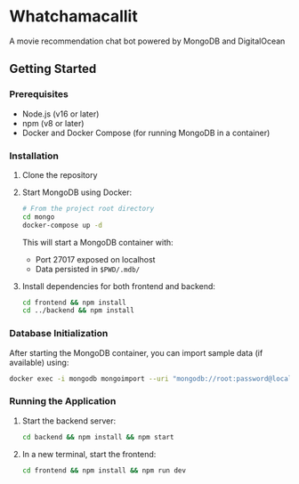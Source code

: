 # Whatchamacallit

A movie recommendation chat bot powered by MongoDB and DigitalOcean

## Getting Started

### Prerequisites

- Node.js (v16 or later)
- npm (v8 or later)
- Docker and Docker Compose (for running MongoDB in a container)

### Installation

1. Clone the repository

2. Start MongoDB using Docker:
   ```bash
   # From the project root directory
   cd mongo
   docker-compose up -d
   ```
   This will start a MongoDB container with:
   - Port 27017 exposed on localhost
   - Data persisted in `$PWD/.mdb/`

3. Install dependencies for both frontend and backend:
   ```bash
   cd frontend && npm install
   cd ../backend && npm install
   ```

### Database Initialization

After starting the MongoDB container, you can import sample data (if available) using:
```bash
docker exec -i mongodb mongoimport --uri "mongodb://root:password@localhost:27017/sample_mflix?authSource=admin" --collection embedded_movies --jsonArray < path/to/sample_data.json
```

### Running the Application

1. Start the backend server:
   ```bash
   cd backend && npm install && npm start
   ```

2. In a new terminal, start the frontend:
   ```bash
   cd frontend && npm install && npm run dev
   ```

